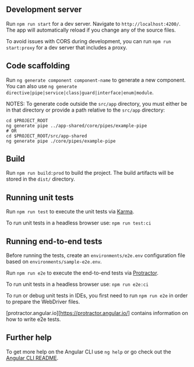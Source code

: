 
## Development server

Run `npm run start` for a dev server. Navigate to `http://localhost:4200/`. The app will automatically reload if you change any of the source files.

To avoid issues with CORS during development, you can run `npm run start:proxy` for a dev server that includes a proxy.


## Code scaffolding

Run `ng generate component component-name` to generate a new component. You can also use `ng generate directive|pipe|service|class|guard|interface|enum|module`.

NOTES: To generate code outside the `src/app` directory,  you must either be in that directory or provide a path relative to the `src/app` directory:

    cd $PROJECT_ROOT
    ng generate pipe ../app-shared/core/pipes/example-pipe
    # OR
    cd $PROJECT_ROOT/src/app-shared
    ng generate pipe ./core/pipes/example-pipe


## Build

Run `npm run build:prod` to build the project. The build artifacts will be stored in the `dist/` directory.


## Running unit tests

Run `npm run test` to execute the unit tests via [Karma](https://karma-runner.github.io).

To run unit tests in a headless browser use: `npm run test:ci`


## Running end-to-end tests

Before running the tests, create an `environments/e2e.env` configuration file based on `environments/sample-e2e.env`.

Run `npm run e2e` to execute the end-to-end tests via [Protractor](http://www.protractortest.org/).

To run unit tests in a headless browser use: `npm run e2e:ci`

To run or debug unit tests in IDEs, you first need to run `npm run e2e` in order to prepare the WebDriver files.

[protractor.angular.io][https://protractor.angular.io/] contains information on how to write e2e tests. 

## Further help

To get more help on the Angular CLI use `ng help` or go check out the [Angular CLI README](https://github.com/angular/angular-cli/blob/master/README.md).
